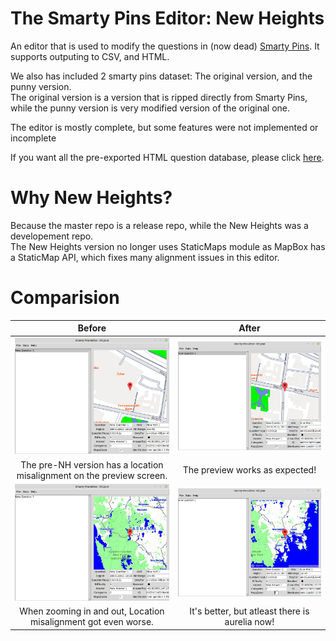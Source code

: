 # The Smarty Pins Editor: New Heights

An editor that is used to modify the questions in (now dead) [Smarty Pins](https://smartypins.withgoogle.com).
It supports outputing to CSV, and HTML.

We also has included 2 smarty pins dataset: The original version, and the punny version.  
The original version is a version that is ripped directly from Smarty Pins, while the punny version is very modified version of the original one.

The editor is mostly complete, but some features were not implemented or incomplete

If you want all the pre-exported HTML question database, please click [here](https://crawlerop.github.io/everysmartypinsquestions/).

# Why New Heights?

Because the master repo is a release repo, while the New Heights was a developement repo.  
The New Heights version no longer uses StaticMaps module as MapBox has a StaticMap API, which fixes many alignment issues in this editor.

# Comparision

Before            |  After
:----------------:|:-------------------------:
![Wrong 1](https://raw.githubusercontent.com/Crawlerop/everysmartypinsquestions/newheights/imgs/wrong1.png)  |  ![Correct 1](https://raw.githubusercontent.com/Crawlerop/everysmartypinsquestions/newheights/imgs/correct1.png)
The pre-NH version has a location misalignment on the preview screen. | The preview works as expected!
![Wrong 2](https://raw.githubusercontent.com/Crawlerop/everysmartypinsquestions/newheights/imgs/wrong2.png)  |  ![Correct 2](https://raw.githubusercontent.com/Crawlerop/everysmartypinsquestions/newheights/imgs/correct2.png)
When zooming in and out, Location misalignment got even worse. | It's better, but atleast there is aurelia now!
